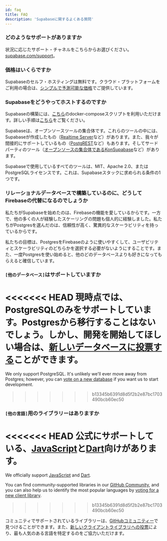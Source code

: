 ```yaml
---
id: faq
title: FAQ
description: 'Supabaseに関するよくある質問'
---
```


### どのようなサポートがありますか

状況に応じたサポート・チャネルをこちらからお選びください。[supabase.com/support](https://supabase.com/support)。

### 価格はいくらですか

Supabaseのセルフ・ホスティングは無料です。クラウド・プラットフォームをご利用の場合は、[シンプルで予測可能な価格](https://supabase.com/pricing)でご提供しています。

### Supabaseをどうやってホストするのですか

Supabaseの構築には、[こちら](https://github.com/supabase/supabase/tree/master/docker)のdocker-composeスクリプトを利用いただけます。詳しい手順は[こちら](/docs/guides/hosting/overview)をご覧ください。

Supabaseは、オープンソースツールの集合体です。これらのツールの中には、Supabaseが作成したもの（[Realtime Server](https://github.com/supabase/realtime)など）があります。また、我々が間接的にサポートしているもの（[PostgREST](http://postgrest.org/en/v7.0.0/)など）もあります。そしてサードパーティのツール（[オープンソースの集合体であるKonSupabase](https://github.com/Kong/kong)など）があります。

Supabaseで使用しているすべてのツールは、MIT、Apache 2.0、またはPostgreSQLライセンスです。これは、Supabaseスタックに求められる条件の1つです。

### リレーショナルデータベースで構築しているのに、どうしてFirebaseの代替になるのでしょうか

私たちがSupabaseを始めたのは、Firebaseの機能を愛しているからです。一方で、他の多くの人が経験したスケーリングの問題も個人的に経験しました。私たちがPostgresを選んだのは、信頼性が高く、驚異的なスケーラビリティを持っているからです。

私たちの目標は、PostgresをFirebaseのように使いやすくして、ユーザビリティとスケーラビリティのどちらかを選択する必要がないようにすることです。また、一度Postgresを使い始めると、他のどのデータベースよりも好きになってもらえると確信しています。

### `[他のデータベース]`はサポートしていますか

<<<<<<< HEAD
現時点では、PostgreSQLのみをサポートしています。Postgresから移行することはないでしょう。しかし、開発を開始してほしい場合は、[新しいデータベースに投票する](https://github.com/supabase/supabase/issues/6)ことができます。
=======
We only support PostgreSQL. It's unlikely we'll ever move away from Postgres; however, you can [vote on a new database](https://github.com/supabase/supabase/discussions/6) if you want us to start development.
>>>>>>> b13345b6391d8d5f2b2e87bc1703490bcb60ec50

### `[他の言語]`用のライブラリーはありますか

<<<<<<< HEAD
公式にサポートしている、[JavaScript](/docs/reference/javascript/supabase-client)と[Dart](/docs/reference/dart/installing)向けがあります。 
=======
We officially support [JavaScript](/docs/reference/javascript/supabase-client) and [Dart](/docs/reference/dart/installing). 

You can find community-supported libraries in our [GitHub Community](https://github.com/supabase-community), and you can also help us to identify the most popular languages by [voting for a new client library](https://github.com/supabase/supabase/discussions/5).
>>>>>>> b13345b6391d8d5f2b2e87bc1703490bcb60ec50

コミュニティでサポートされているライブラリーは、[GitHubコミュニティー](https://github.com/supabase-community)で見つけることができます。また、[新しいクライアントライブラリへの投票](https://github.com/supabase/supabase/issues/5)により、最も人気のある言語を特定するのをご協力いただけます。
